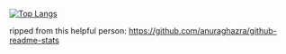 

[![Top Langs](https://github-readme-stats.vercel.app/api/top-langs/?username=Vivian-Green&hide=html)](https://github.com/Vivian-Green/github-readme-stats)

ripped from this helpful person: https://github.com/anuraghazra/github-readme-stats


<!--
**Vivian-Green/Vivian-Green** is a ✨ _special_ ✨ repository because its `README.md` (this file) appears on your GitHub profile.

Here are some ideas to get you started:

- 🔭 I’m currently working on ...
- 🌱 I’m currently learning ...
- 👯 I’m looking to collaborate on ...
- 🤔 I’m looking for help with ...
- 💬 Ask me about ...
- 📫 How to reach me: ...
- 😄 Pronouns: ...
- ⚡ Fun fact: ...
-->
